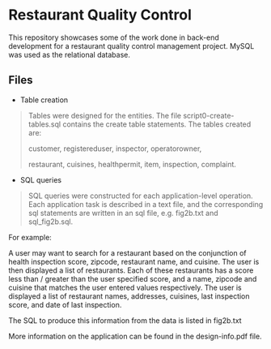 # Restaurant Quality Control
This repository showcases some of the work done in back-end development for a restaurant quality control management project. MySQL was used as the relational database.

## Files

* Table creation
> Tables were designed for the entities. The file script0-create-tables.sql contains the create table statements.
> The tables created are:
> 
> customer, registereduser, inspector, operatorowner,
>
> restaurant, cuisines, healthpermit, item, inspection, complaint.

* SQL queries
>SQL queries were constructed for each application-level operation. Each application task is described in a text file, and the corresponding sql statements are written in an sql file, e.g. fig2b.txt and sql_fig2b.sql.

For example:

A user may want to search for a restaurant based on the conjunction of health inspection score, zipcode, restaurant name, and cuisine. The user is then displayed a list of restaurants. Each of these restaurants has a score less than / greater than the user specified score, and a name, zipcode and cuisine that matches the user entered values respectively. The user is displayed a list of restaurant names, addresses, cuisines, last inspection score, and date of last inspection.

The SQL to produce this information from the data is listed in fig2b.txt

More information on the application can be found in the design-info.pdf file.







